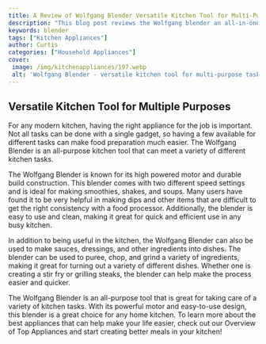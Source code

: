 ```yaml
---
title: A Review of Wolfgang Blender Versatile Kitchen Tool for Multi-Purpose Tasks
description: "This blog post reviews the Wolfgang blender an all-in-one kitchen tool for food preparation Discover why its versatile and ideal for a range of tasks from making smoothies to grinding coffee beans"
keywords: blender
tags: ["Kitchen Appliances"]
author: Curtis
categories: ["Household Appliances"]
cover: 
 image: /img/kitchenappliances/197.webp
 alt: 'Wolfgang Blender - versatile kitchen tool for multi-purpose tasks'
---
```

## Versatile Kitchen Tool for Multiple Purposes 
For any modern kitchen, having the right appliance for the job is important. Not all tasks can be done with a single gadget, so having a few available for different tasks can make food preparation much easier. The Wolfgang Blender is an all-purpose kitchen tool that can meet a variety of different kitchen tasks. 

The Wolfgang Blender is known for its high powered motor and durable build construction. This blender comes with two different speed settings and is ideal for making smoothies, shakes, and soups. Many users have found it to be very helpful in making dips and other items that are difficult to get the right consistency with a food processor. Additionally, the blender is easy to use and clean, making it great for quick and efficient use in any busy kitchen.

In addition to being useful in the kitchen, the Wolfgang Blender can also be used to make sauces, dressings, and other ingredients into dishes. The blender can be used to puree, chop, and grind a variety of ingredients, making it great for turning out a variety of different dishes. Whether one is creating a stir fry or grilling steaks, the blender can help make the process easier and quicker.

The Wolfgang Blender is an all-purpose tool that is great for taking care of a variety of kitchen tasks. With its powerful motor and easy-to-use design, this blender is a great choice for any home kitchen. To learn more about the best appliances that can help make your life easier, check out our Overview of Top Appliances and start creating better meals in your kitchen!
